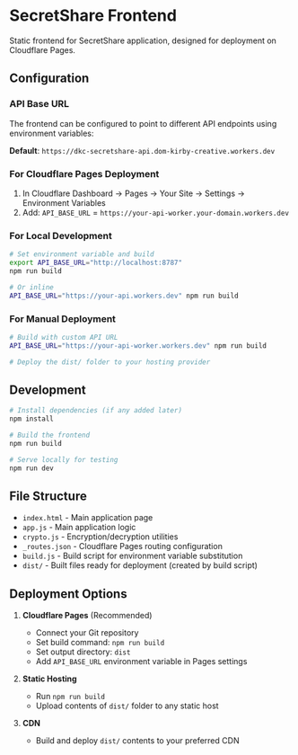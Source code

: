 # SecretShare Frontend

Static frontend for SecretShare application, designed for deployment on Cloudflare Pages.

## Configuration

### API Base URL

The frontend can be configured to point to different API endpoints using environment variables:

**Default**: `https://dkc-secretshare-api.dom-kirby-creative.workers.dev`

### For Cloudflare Pages Deployment

1. In Cloudflare Dashboard → Pages → Your Site → Settings → Environment Variables
2. Add: `API_BASE_URL` = `https://your-api-worker.your-domain.workers.dev`

### For Local Development

```bash
# Set environment variable and build
export API_BASE_URL="http://localhost:8787"
npm run build

# Or inline
API_BASE_URL="https://your-api.workers.dev" npm run build
```

### For Manual Deployment

```bash
# Build with custom API URL
API_BASE_URL="https://your-api-worker.workers.dev" npm run build

# Deploy the dist/ folder to your hosting provider
```

## Development

```bash
# Install dependencies (if any added later)
npm install

# Build the frontend
npm run build

# Serve locally for testing
npm run dev
```

## File Structure

- `index.html` - Main application page
- `app.js` - Main application logic
- `crypto.js` - Encryption/decryption utilities
- `_routes.json` - Cloudflare Pages routing configuration
- `build.js` - Build script for environment variable substitution
- `dist/` - Built files ready for deployment (created by build script)

## Deployment Options

1. **Cloudflare Pages** (Recommended)
   - Connect your Git repository
   - Set build command: `npm run build`
   - Set output directory: `dist`
   - Add `API_BASE_URL` environment variable in Pages settings

2. **Static Hosting**
   - Run `npm run build`
   - Upload contents of `dist/` folder to any static host

3. **CDN**
   - Build and deploy `dist/` contents to your preferred CDN